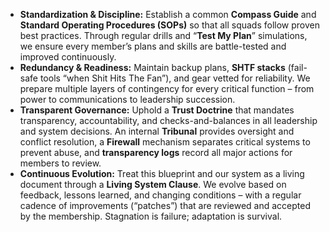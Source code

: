 - **Standardization & Discipline:** Establish a common **Compass Guide** and **Standard Operating Procedures (SOPs)** so that all squads follow proven best practices. Through regular drills and “**Test My Plan**” simulations, we ensure every member’s plans and skills are battle-tested and improved continuously.  
- **Redundancy & Readiness:** Maintain backup plans, **SHTF stacks** (fail-safe tools “when Shit Hits The Fan”), and gear vetted for reliability. We prepare multiple layers of contingency for every critical function – from power to communications to leadership succession.  
- **Transparent Governance:** Uphold a **Trust Doctrine** that mandates transparency, accountability, and checks-and-balances in all leadership and system decisions. An internal **Tribunal** provides oversight and conflict resolution, a **Firewall** mechanism separates critical systems to prevent abuse, and **transparency logs** record all major actions for members to review.  
- **Continuous Evolution:** Treat this blueprint and our system as a living document through a **Living System Clause**. We evolve based on feedback, lessons learned, and changing conditions – with a regular cadence of improvements (“patches”) that are reviewed and accepted by the membership. Stagnation is failure; adaptation is survival.